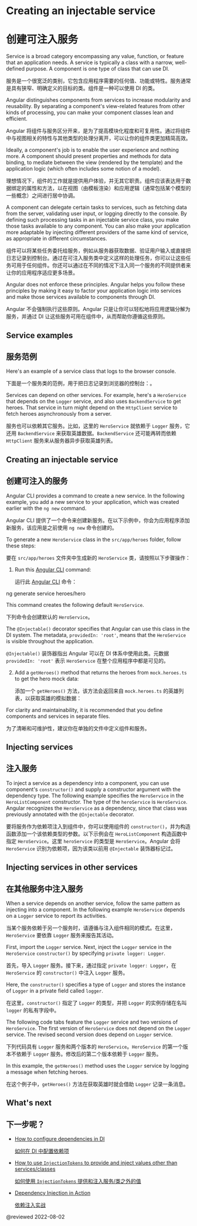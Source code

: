 # Creating an injectable service

# 创建可注入服务

Service is a broad category encompassing any value, function, or feature that an application needs. A service is typically a class with a narrow, well-defined purpose. A component is one type of class that can use DI.

服务是一个很宽泛的类别，它包含应用程序需要的任何值、功能或特性。服务通常是具有狭窄、明确定义的目标的类。组件是一种可以使用 DI 的类。

Angular distinguishes components from services to increase modularity and reusability. By separating a component's view-related features from other kinds of processing, you can make your component classes lean and efficient.

Angular 将组件与服务区分开来，是为了提高模块化程度和可复用性。通过将组件中与视图相关的特性与其他类型的处理分离开，可以让你的组件类更加精简高效。

Ideally, a component's job is to enable the user experience and nothing more. A component should present properties and methods for data binding, to mediate between the view \(rendered by the template\) and the application logic \(which often includes some notion of a model\).

理想情况下，组件的工作就是提供用户体验，并无其它职责。组件应该表达用于数据绑定的属性和方法，以在视图（由模板渲染）和应用逻辑（通常包括某个模型的一些概念）之间进行居中协调。

A component can delegate certain tasks to services, such as fetching data from the server, validating user input, or logging directly to the console. By defining such processing tasks in an injectable service class, you make those tasks available to any component. You can also make your application more adaptable by injecting different providers of the same kind of service, as appropriate in different circumstances.

组件可以将某些任务委托给服务，例如从服务器获取数据、验证用户输入或直接把日志记录到控制台。通过在可注入服务类中定义这样的处理任务，你可以让这些任务可用于任何组件。你还可以通过在不同的情况下注入同一个服务的不同提供者来让你的应用程序适应更多场景。

Angular does not enforce these principles. Angular helps you follow these principles by making it easy to factor your application logic into services and make those services available to components through DI.

Angular 不会强制执行这些原则。Angular 只是让你可以轻松地将应用逻辑分解为服务，并通过 DI 让这些服务可用在组件中，从而帮助你遵循这些原则。

## Service examples

## 服务范例

Here's an example of a service class that logs to the browser console.

下面是一个服务类的范例，用于把日志记录到浏览器的控制台：。

<code-example header="src/app/logger.service.ts (class)" path="architecture/src/app/logger.service.ts" region="class"></code-example>

Services can depend on other services.
For example, here's a `HeroService` that depends on the `Logger` service, and also uses `BackendService` to get heroes.
That service in turn might depend on the `HttpClient` service to fetch heroes asynchronously from a server.

服务也可以依赖其它服务。比如，这里的 `HeroService` 就依赖于 `Logger` 服务，它还用 `BackendService` 来获取英雄数据。`BackendService` 还可能再转而依赖 `HttpClient` 服务来从服务器异步获取英雄列表。

<code-example header="src/app/hero.service.ts (class)" path="architecture/src/app/hero.service.ts" region="class"></code-example>

## Creating an injectable service

## 创建可注入的服务

Angular CLI provides a command to create a new service. In the following example, you add a new service to your application, which was created earlier with the `ng new` command. 

Angular CLI 提供了一个命令来创建新服务。在以下示例中，你会为应用程序添加新服务，该应用是之前使用 `ng new` 命令创建的。

To generate a new `HeroService` class in the `src/app/heroes` folder, follow these steps: 

要在 `src/app/heroes` 文件夹中生成新的 `HeroService` 类，请按照以下步骤操作：

1. Run this [Angular CLI](cli) command:

   运行此 [Angular CLI](cli) 命令：

<code-example language="sh">
ng generate service heroes/hero
</code-example>

This command creates the following default `HeroService`.

下列命令会创建默认的 `HeroService`。

<code-example path="dependency-injection/src/app/heroes/hero.service.0.ts" header="src/app/heroes/hero.service.ts (CLI-generated)">
</code-example>

The `@Injectable()` decorator specifies that Angular can use this class in the DI system.
The metadata, `providedIn: 'root'`, means that the `HeroService` is visible throughout the application.

`@Injectable()` 装饰器指出 Angular 可以在 DI 体系中使用此类。元数据 `providedIn: 'root'` 表示 `HeroService` 在整个应用程序中都是可见的。

2. Add a `getHeroes()` method that returns the heroes from `mock.heroes.ts` to get the hero mock data:

   添加一个 `getHeroes()` 方法，该方法会返回来自 `mock.heroes.ts` 的英雄列表，以获取英雄的模拟数据：

<code-example path="dependency-injection/src/app/heroes/hero.service.3.ts" header="src/app/heroes/hero.service.ts">
</code-example>

For clarity and maintainability, it is recommended that you define components and services in separate files.

为了清晰和可维护性，建议你在单独的文件中定义组件和服务。

## Injecting services

## 注入服务

To inject a service as a dependency into a component, you can use component's `constructor()` and supply a constructor argument with the dependency type. The following example specifies the `HeroService` in the `HeroListComponent` constructor. The type of the `heroService` is `HeroService`. Angular recognizes the `HeroService` as a dependency, since that class was previously annotated with the `@Injectable` decorator.

要将服务作为依赖项注入到组件中，你可以使用组件的 `constructor()`，并为构造函数添加一个该依赖类型的参数。以下示例会在 `HeroListComponent` 构造函数中指定 `HeroService`。这里 `heroService` 的类型是 `HeroService`。Angular 会将 `HeroService` 识别为依赖项，因为该类以前用 `@Injectable` 装饰器标记过。

<code-example header="src/app/heroes/hero-list.component (constructor signature)" path="dependency-injection/src/app/heroes/hero-list.component.ts"
region="ctor-signature">
</code-example>

## Injecting services in other services

## 在其他服务中注入服务

When a service depends on another service, follow the same pattern as injecting into a component.
In the following example `HeroService` depends on a `Logger` service to report its activities.

当某个服务依赖于另一个服务时，请遵循与注入组件相同的模式。在这里，`HeroService` 要依靠 `Logger` 服务来报告其活动。

First, import the `Logger` service. Next, inject the `Logger` service in the `HeroService` `constructor()` by specifying `private logger: Logger`.

首先，导入 `Logger` 服务。接下来，通过指定 `private logger: Logger`，在 `HeroService` 的 `constructor()` 中注入 `Logger` 服务。

Here, the `constructor()` specifies a type of `Logger` and stores the instance of `Logger` in a private field called `logger`.

在这里，`constructor()` 指定了 `Logger` 的类型，并把 `Logger` 的实例存储在名叫 `logger` 的私有字段中。

The following code tabs feature the `Logger` service and two versions of `HeroService`. The first version of `HeroService` does not depend on the `Logger` service. The revised second version does depend on `Logger` service.

下列代码具有 `Logger` 服务和两个版本的 `HeroService`。`HeroService` 的第一个版本不依赖于 `Logger` 服务。修改后的第二个版本依赖于 `Logger` 服务。

<code-tabs>

  <code-pane header="src/app/heroes/hero.service (v2)" path="dependency-injection/src/app/heroes/hero.service.2.ts">
  </code-pane>

  <code-pane header="src/app/heroes/hero.service (v1)" path="dependency-injection/src/app/heroes/hero.service.1.ts">
  </code-pane>

  <code-pane header="src/app/logger.service"
  path="dependency-injection/src/app/logger.service.ts">
  </code-pane>

</code-tabs>

In this example, the `getHeroes()` method uses the `Logger` service by logging a message when fetching heroes.

在这个例子中，`getHeroes()` 方法在获取英雄时就会借助 `Logger` 记录一条消息。

## What's next

## 下一步呢？

* [How to configure dependencies in DI](guide/dependency-injection-providers)

  [如何在 DI 中配置依赖项](guide/dependency-injection-providers)

* [How to use `InjectionTokens` to provide and inject values other than services/classes](guide/dependency-injection-providers#configuring-dependency-providers)

  [如何使用 `InjectionTokens` 提供和注入服务/类之外的值](guide/dependency-injection-providers#configuring-dependency-providers)

* [Dependency Injection in Action](guide/dependency-injection-in-action)

  [依赖注入实战](guide/dependency-injection-in-action)

@reviewed 2022-08-02
